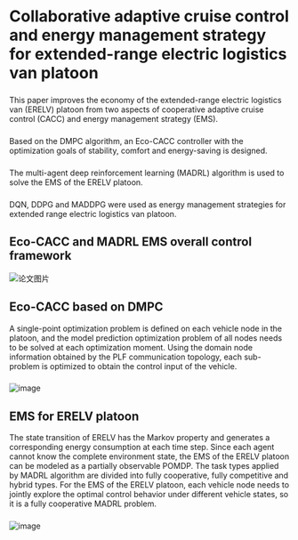 # Collaborative adaptive cruise control and energy management strategy for extended-range electric logistics van platoon

###
This paper improves the economy of the extended-range electric logistics van (ERELV) platoon from two aspects of cooperative adaptive cruise control (CACC) and energy management strategy (EMS).
###
Based on the DMPC algorithm, an Eco-CACC controller with the optimization goals of stability, comfort and energy-saving is designed.
###
The multi-agent deep reinforcement learning (MADRL) algorithm is used to solve the EMS of the ERELV platoon.
###
DQN, DDPG and MADDPG were used as energy management strategies for extended range electric logistics van platoon.

## Eco-CACC and MADRL EMS overall control framework
![论文图片](https://user-images.githubusercontent.com/69177652/225628593-3d345c6e-bc35-4cf5-81fa-339341a6799a.png)
 
## Eco-CACC based on DMPC 
A single-point optimization problem is defined on each vehicle node in the platoon, and the model prediction optimization problem of all nodes needs to be solved at each optimization moment.  Using the domain node information obtained by the PLF communication topology, each sub-problem is optimized to obtain the control input of the vehicle.
###
![image](https://user-images.githubusercontent.com/69177652/226297689-92c32791-68aa-42fa-b71d-669640bc879e.png)

## EMS for ERELV platoon
The state transition of ERELV has the Markov property and generates a corresponding energy consumption at each time step. Since each agent cannot know the complete environment state, the EMS of the ERELV platoon can be modeled as a partially observable POMDP. The task types applied by MADRL algorithm are divided into fully cooperative, fully competitive and hybrid types. For the EMS of the ERELV platoon, each vehicle node needs to jointly explore the optimal control behavior under different vehicle states, so it is a fully cooperative MADRL problem.
###
![image](https://user-images.githubusercontent.com/69177652/226298289-82a1e4d8-87c2-4ea5-8b55-9f2d9d0f8c90.png)
